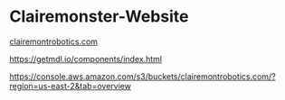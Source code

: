 # Clairemonster-Website
<a href="http://clairemontrobotics.com">clairemontrobotics.com</a>


https://getmdl.io/components/index.html

https://console.aws.amazon.com/s3/buckets/clairemontrobotics.com/?region=us-east-2&tab=overview
